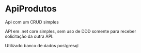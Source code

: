 # ApiProdutos
Api com um CRUD simples

API em .net core simples, sem uso de DDD somente para receber solicitação da outra API.

Utilizado banco de dados postgresql
